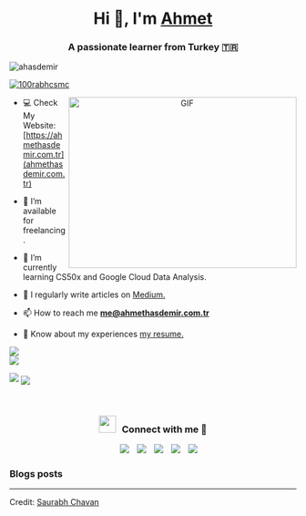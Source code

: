 <h1 align="center">Hi 👋, I'm <a href="https://ahmethasdemir.com.tr" target="blank">
Ahmet</a></h1>
<h3 align="center">A passionate learner from Turkey &#127481;&#127479</h3>

<p align="left"> <img src="https://komarev.com/ghpvc/?username=ahasdemir&label=Profile%20views&color=0e75b6&style=flat" alt="ahasdemir" /> </p>

<p align="left"> <a href="https://twitter.com/ahmethsdemir" target="blank"><img src="https://img.shields.io/twitter/follow/ahmethsdemir?logo=twitter&style=for-the-badge" alt="100rabhcsmc" /></a> </p>

<a target="_blank" align="center">
  <img align="right" top="500" height="300" width="400" alt="GIF" src="https://media.giphy.com/media/SWoSkN6DxTszqIKEqv/giphy.gif">
</a>

- 💻 Check My Website: [https://ahmethasdemir.com.tr](ahmethasdemir.com.tr)

- 🤝 I’m available for freelancing.

- 🌱 I’m currently learning CS50x and Google Cloud Data Analysis.</a>

- 📝 I regularly write articles on [Medium.](https://medium.com/@ahasdemir)

- 📫 How to reach me **me@ahmethasdemir.com.tr**

- 📄 Know about my experiences <a href="https://ahmethasdemir.com.tr/resume.pdf" target="blank">my resume.</a>

![](https://github-readme-streak-stats.herokuapp.com/?user=ahasdemir&theme=dark&hide_border=false)<br/>
![](https://github-readme-stats.vercel.app/api/top-langs/?username=ahasdemir&theme=dark&hide_border=false&include_all_commits=true&count_private=true&layout=compact)


![](https://github-profile-trophy.vercel.app/?username=ahasdemir&theme=radical&no-frame=true&no-bg=false&margin-w=4)
<img align="center" src="https://github-readme-stats-git-masterrstaa-rickstaa.vercel.app/api?username=ahasdemir&count_private=true&show_icons=true&theme=github_dark" />

<br/>
<h3 align="center" > <img src="https://media.giphy.com/media/iY8CRBdQXODJSCERIr/giphy.gif" width="30" height="30" style="margin-right: 10px;">Connect with me 🤝 </h3>

<p align="center">

 <div align="center"  class="icons-social" style="margin-left: 10px;">
        <a style="margin-left: 10px;"  target="_blank" href="https://www.linkedin.com/in/ahasdemir/">
			<img src="https://img.icons8.com/doodle/40/000000/linkedin--v2.png"></a>
        <a style="margin-left: 10px;" target="_blank" href="https://github.com/ahasdemir">
		<img src="https://img.icons8.com/doodle/40/000000/github--v1.png"></a>
        <a style="margin-left: 10px;" target="_blank" href="https://instagram.com/ahmethsdemir">
			<img src="https://img.icons8.com/doodle/40/000000/instagram-new--v2.png"></a>
		<a style="margin-left: 10px;" target="_blank" href="https://twitter.com/ahmethsdemir">
			<img src="https://img.icons8.com/doodle/1x/twitter-squared--v2.png" ></a>
        <a style="margin-left: 10px;" target="_blank" href="https://ahmethasdemir.com.tr">
			<img src="https://img.icons8.com/?size=50&id=t8GnlEGySaKP&format=png&color=000000" ></a>
      </div>

</p>

### Blogs posts

<!-- BLOG-POST-LIST:START -->

<!-- BLOG-POST-LIST:END -->

---

Credit: [Saurabh Chavan](https://github.com/100rabhcsmc)